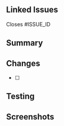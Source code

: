 ## Linked Issues
Closes #ISSUE_ID

## Summary
<!-- Explain what this PR does -->

## Changes
- [ ] 

## Testing
<!-- How did you verify it works? -->

## Screenshots
<!-- Before/After if relevant -->
